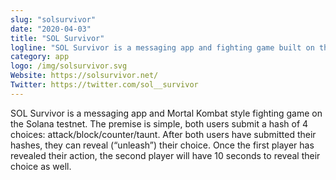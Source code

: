 ```yaml
---
slug: "solsurvivor"
date: "2020-04-03"
title: "SOL Survivor"
logline: "SOL Survivor is a messaging app and fighting game built on the Solana testnet."
category: app
logo: /img/solsurvivor.svg
Website: https://solsurvivor.net/ 
Twitter: https://twitter.com/sol__survivor
---
```

SOL Survivor is a messaging app and Mortal Kombat style fighting game on the Solana testnet. The premise is simple, both users submit a hash of 4 choices: attack/block/counter/taunt. After both users have submitted their hashes, they can reveal (“unleash”) their choice. Once the first player has revealed their action, the second player will have 10 seconds to reveal their choice as well.